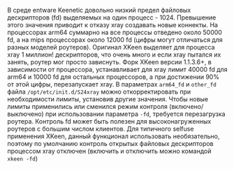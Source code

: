 В среде entware Keenetic довольно низкий предел файловых дескрипторов (fd) выделяемых на один процесс - 1024. Превышение этого значения приводит к отказу xray создавать новые коннекты. На процессорах arm64 суммарно на все процессы отведено около 50000 fd, а на mips процессорах около 12000 fd (цифры могут отличаться для разных моделей роутеров). Оригинал XKeen выделяет для процесса xray 1 миллион! дескрипторов, что очень много и если xray пытался их занять, роутер мог просто зависнуть. Форк XKeen версии 1.1.3.6+, в зависимости от процессора, устанавливает для xray лимит 40000 fd для arm64 и 10000 fd для остальных процессоров, а при достижении 90% от этой цифры, перезапускает xray. В параметрах `arm64_fd` и `other_fd` файла `/opt/etc/init.d/S24xray` можно откорректировать при необходимости лимиты, установив другие значения. Чтобы новые лимиты применились или сменился режим контроля (включено/выключено) при использовании параметра `-fd`, требуется перезагрузка роутера. Контроль fd может быть полезен для высоконагруженных роутеров с большим числом клиентов. Для типичного selfuse применения XKeen, данный функционал использовать необязательно, поэтому по умолчанию контроль открытых файловых дескрипторов процессом xray отключен (включить и отключить можно командой `xkeen -fd`)